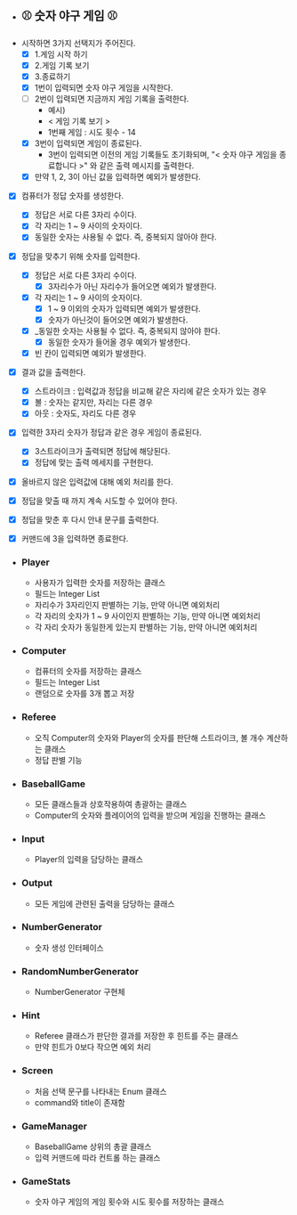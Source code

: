 -  ## ⚾️ 숫자 야구 게임️️ ⚾ ️
- 시작하면 3가지 선택지가 주어진다.
  - [x] 1.게임 시작 하기
  - [x] 2.게임 기록 보기
  - [x] 3.종료하기
  - [x] 1번이 입력되면 숫자 야구 게임을 시작한다.
  - [ ] 2번이 입력되면 지금까지 게임 기록을 출력한다.
    - 예시) 
    - < 게임 기록 보기 > 
    - 1번째 게임 : 시도 횟수 - 14 
  - [x] 3번이 입력되면 게임이 종료된다.
    - 3번이 입력되면 이전의 게임 기록들도 초기화되며, "< 숫자 야구 게임을 종료합니다 >" 와 같은 출력 메시지를 출력한다.
  - [x] 만약 1, 2, 3이 아닌 값을 입력하면 예외가 발생한다.
- [x] 컴퓨터가 정답 숫자를 생성한다.
  - [x] 정답은 서로 다른 3자리 수이다.
  - [x] 각 자리는 1 ~ 9 사이의 숫자이다.
  - [x] 동일한 숫자는 사용될 수 없다. 즉, 중복되지 않아야 한다.
- [x] 정답을 맞추기 위해 숫자를 입력한다.
    - [x] 정답은 서로 다른 3자리 수이다.
        - [x] 3자리수가 아닌 자리수가 들어오면 예외가 발생한다.
    - [x] 각 자리는 1 ~ 9 사이의 숫자이다.
        - [x] 1 ~ 9 이외의 숫자가 입력되면 예외가 발생한다.
        - [x] 숫자가 아닌것이 들어오면 예외가 발생한다.
    - [x] _동일한 숫자는 사용될 수 없다. 즉, 중복되지 않아야 한다.
        - [x] 동일한 숫자가 들어올 경우 예외가 발생한다.
    - [x] 빈 칸이 입력되면 예외가 발생한다.
- [x] 결과 값을 출력한다.
  - [x]  스트라이크 : 입력값과 정답을 비교해 같은 자리에 같은 숫자가 있는 경우
  - [x]  볼 : 숫자는 같지만, 자리는 다른 경우
  - [x]  아웃 : 숫자도, 자리도 다른 경우
- [x] 입력한 3자리 숫자가 정답과 같은 경우 게임이 종료된다.
  - [x] 3스트라이크가 출력되면 정답에 해당된다.
  - [x] 정답에 맞는 출력 메세지를 구현한다.
- [x] 올바르지 않은 입력값에 대해 예외 처리를 한다.
- [x] 정답을 맞출 때 까지 계속 시도할 수 있어야 한다.
- [x] 정답을 맞춘 후 다시 안내 문구를 출력한다.
- [x] 커맨드에 3을 입력하면 종료한다.





- ### Player
  - 사용자가 입력한 숫자를 저장하는 클래스
  - 필드는 Integer List
  - 자리수가 3자리인지 판별하는 기능, 만약 아니면 예외처리
  - 각 자리의 숫자가 1 ~ 9 사이인지 판별하는 기능, 만약 아니면 예외처리
  - 각 자리 숫자가 동일한게 있는지 판별하는 기능, 만약 아니면 예외처리
  
- ### Computer
  - 컴퓨터의 숫자를 저장하는 클래스
  - 필드는 Integer List
  - 랜덤으로 숫자를 3개 뽑고 저장
  
- ### Referee
  - 오직 Computer의 숫자와 Player의 숫자를 판단해 스트라이크, 볼 개수 계산하는 클래스
  - 정답 판별 기능 

- ### BaseballGame
  - 모든 클래스들과 상호작용하여 총괄하는 클래스
  - Computer의 숫자와 플레이어의 입력을 받으며 게임을 진행하는 클래스

- ### Input
  - Player의 입력을 담당하는 클래스

- ### Output
  - 모든 게임에 관련된 출력을 담당하는 클래스
  
- ### NumberGenerator
  - 숫자 생성 인터페이스

- ### RandomNumberGenerator
  - NumberGenerator 구현체

- ### Hint
  - Referee 클래스가 판단한 결과를 저장한 후 힌트를 주는 클래스
  - 만약 힌트가 0보다 작으면 예외 처리

- ### Screen
  - 처음 선택 문구를 나타내는 Enum 클래스
  - command와 title이 존재함

- ### GameManager
  - BaseballGame 상위의 총괄 클래스
  - 입력 커맨드에 따라 컨트롤 하는 클래스

- ### GameStats
  - 숫자 야구 게임의 게임 횟수와 시도 횟수를 저장하는 클래스
